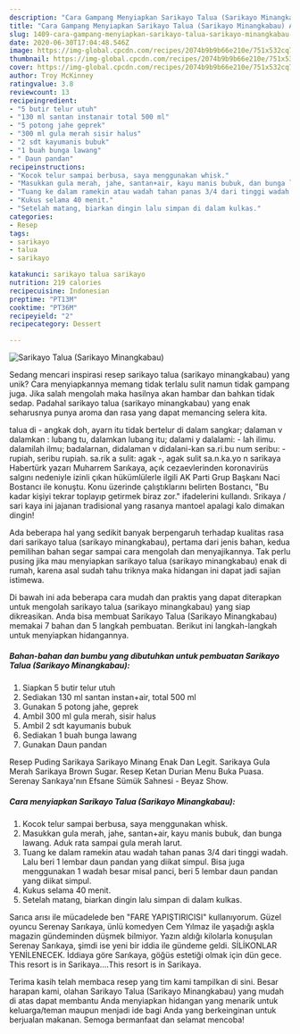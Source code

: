 ```yaml
---
description: "Cara Gampang Menyiapkan Sarikayo Talua (Sarikayo Minangkabau) Anti Gagal"
title: "Cara Gampang Menyiapkan Sarikayo Talua (Sarikayo Minangkabau) Anti Gagal"
slug: 1409-cara-gampang-menyiapkan-sarikayo-talua-sarikayo-minangkabau-anti-gagal
date: 2020-06-30T17:04:48.546Z
image: https://img-global.cpcdn.com/recipes/2074b9b9b66e210e/751x532cq70/sarikayo-talua-sarikayo-minangkabau-foto-resep-utama.jpg
thumbnail: https://img-global.cpcdn.com/recipes/2074b9b9b66e210e/751x532cq70/sarikayo-talua-sarikayo-minangkabau-foto-resep-utama.jpg
cover: https://img-global.cpcdn.com/recipes/2074b9b9b66e210e/751x532cq70/sarikayo-talua-sarikayo-minangkabau-foto-resep-utama.jpg
author: Troy McKinney
ratingvalue: 3.8
reviewcount: 13
recipeingredient:
- "5 butir telur utuh"
- "130 ml santan instanair total 500 ml"
- "5 potong jahe geprek"
- "300 ml gula merah sisir halus"
- "2 sdt kayumanis bubuk"
- "1 buah bunga lawang"
- " Daun pandan"
recipeinstructions:
- "Kocok telur sampai berbusa, saya menggunakan whisk."
- "Masukkan gula merah, jahe, santan+air, kayu manis bubuk, dan bunga lawang. Aduk rata sampai gula merah larut."
- "Tuang ke dalam ramekin atau wadah tahan panas 3/4 dari tinggi wadah. Lalu beri 1 lembar daun pandan yang diikat simpul. Bisa juga menggunakan 1 wadah besar misal panci, beri 5 lembar daun pandan yang diikat simpul."
- "Kukus selama 40 menit."
- "Setelah matang, biarkan dingin lalu simpan di dalam kulkas."
categories:
- Resep
tags:
- sarikayo
- talua
- sarikayo

katakunci: sarikayo talua sarikayo 
nutrition: 219 calories
recipecuisine: Indonesian
preptime: "PT13M"
cooktime: "PT36M"
recipeyield: "2"
recipecategory: Dessert

---
```



![Sarikayo Talua (Sarikayo Minangkabau)](https://img-global.cpcdn.com/recipes/2074b9b9b66e210e/751x532cq70/sarikayo-talua-sarikayo-minangkabau-foto-resep-utama.jpg)

Sedang mencari inspirasi resep sarikayo talua (sarikayo minangkabau) yang unik? Cara menyiapkannya memang tidak terlalu sulit namun tidak gampang juga. Jika salah mengolah maka hasilnya akan hambar dan bahkan tidak sedap. Padahal sarikayo talua (sarikayo minangkabau) yang enak seharusnya punya aroma dan rasa yang dapat memancing selera kita.

talua di - angkak doh, ayarn itu tidak bertelur di dalam sangkar; dalaman v dalamkan : lubang tu, dalamkan lubang itu; dalami y dalalami: - lah ilimu. dalamilah ilmu; badalarnan, didalaman v didalani-kan sa.ri.bu num seribu: - rupiah, seribu rupiah. sa.rik a sulit: agak -, agak sulit sa.n.ka.yo n sarikaya Habertürk yazarı Muharrem Sarıkaya, açık cezaevlerinden koronavirüs salgını nedeniyle izinli çıkan hükümlülerle ilgili AK Parti Grup Başkanı Naci Bostancı ile konuştu. Konu üzerinde çalıştıklarını belirten Bostancı, &#34;Bu kadar kişiyi tekrar toplayıp getirmek biraz zor.&#34; ifadelerini kullandı. Srikaya / sari kaya ini jajanan tradisional yang rasanya mantoel apalagi kalo dimakan dingin!

Ada beberapa hal yang sedikit banyak berpengaruh terhadap kualitas rasa dari sarikayo talua (sarikayo minangkabau), pertama dari jenis bahan, kedua pemilihan bahan segar sampai cara mengolah dan menyajikannya. Tak perlu pusing jika mau menyiapkan sarikayo talua (sarikayo minangkabau) enak di rumah, karena asal sudah tahu triknya maka hidangan ini dapat jadi sajian istimewa.


Di bawah ini ada beberapa cara mudah dan praktis yang dapat diterapkan untuk mengolah sarikayo talua (sarikayo minangkabau) yang siap dikreasikan. Anda bisa membuat Sarikayo Talua (Sarikayo Minangkabau) memakai 7 bahan dan 5 langkah pembuatan. Berikut ini langkah-langkah untuk menyiapkan hidangannya.

<!--inarticleads1-->

##### Bahan-bahan dan bumbu yang dibutuhkan untuk pembuatan Sarikayo Talua (Sarikayo Minangkabau):

1. Siapkan 5 butir telur utuh
1. Sediakan 130 ml santan instan+air, total 500 ml
1. Gunakan 5 potong jahe, geprek
1. Ambil 300 ml gula merah, sisir halus
1. Ambil 2 sdt kayumanis bubuk
1. Sediakan 1 buah bunga lawang
1. Gunakan  Daun pandan


Resep Puding Sarikaya Sarikayo Minang Enak Dan Legit. Sarikaya Gula Merah Sarikaya Brown Sugar. Resep Ketan Durian Menu Buka Puasa. Serenay Sarıkaya&#39;nın Efsane Sümük Sahnesi - Beyaz Show. 

<!--inarticleads2-->

##### Cara menyiapkan Sarikayo Talua (Sarikayo Minangkabau):

1. Kocok telur sampai berbusa, saya menggunakan whisk.
1. Masukkan gula merah, jahe, santan+air, kayu manis bubuk, dan bunga lawang. Aduk rata sampai gula merah larut.
1. Tuang ke dalam ramekin atau wadah tahan panas 3/4 dari tinggi wadah. Lalu beri 1 lembar daun pandan yang diikat simpul. Bisa juga menggunakan 1 wadah besar misal panci, beri 5 lembar daun pandan yang diikat simpul.
1. Kukus selama 40 menit.
1. Setelah matang, biarkan dingin lalu simpan di dalam kulkas.


Sarıca arısı ile mücadelede ben &#34;FARE YAPIŞTIRICISI&#34; kullanıyorum. Güzel oyuncu Serenay Sarıkaya, ünlü komedyen Cem Yılmaz ile yaşadığı aşkla magazin gündeminden düşmek bilmiyor. Yazın aldığı kilolarla konuşulan Serenay Sarıkaya, şimdi ise yeni bir iddia ile gündeme geldi. SİLİKONLAR YENİLENECEK. İddiaya göre Sarıkaya, göğüs estetiği olmak için dün gece. This resort is in Sarikaya.…This resort is in Sarikaya. 

Terima kasih telah membaca resep yang tim kami tampilkan di sini. Besar harapan kami, olahan Sarikayo Talua (Sarikayo Minangkabau) yang mudah di atas dapat membantu Anda menyiapkan hidangan yang menarik untuk keluarga/teman maupun menjadi ide bagi Anda yang berkeinginan untuk berjualan makanan. Semoga bermanfaat dan selamat mencoba!
